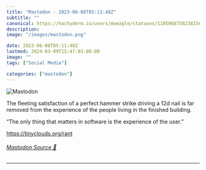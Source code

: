 ```yaml
---
title: "Mastodon - 2023-06-08T05:11:48Z"
subtitle: ""
canonical: https://hachyderm.io/users/mweagle/statuses/110506875823815636
description:
image: "/images/mastodon.png"

date: 2023-06-08T05:11:48Z
lastmod: 2024-03-09T15:47:03-08:00
image: ""
tags: ["Social Media"]

categories: ["mastodon"]
---
```

![Mastodon](/images/mastodon.png)

<p>The fleeting satisfaction of a perfect hammer strike driving a 12d nail is far removed from the experience of the people living in the finished building.</p><p>“The only thing that matters in software is the experience of the user.”</p><p><a href="https://tinyclouds.org/rant" target="_blank" rel="nofollow noopener noreferrer" translate="no"><span class="invisible">https://</span><span class="">tinyclouds.org/rant</span><span class="invisible"></span></a></p>


###### [Mastodon Source 🐘](https://hachyderm.io/@mweagle/110506875823815636)

___
